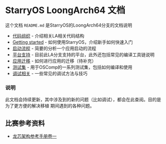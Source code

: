 # StarryOS LoongArch64 文档

这个文档 `README.md` 是StarryOS的LoongArch64分支的文档说明


 - [代码组织](/code_glossary.md) - 介绍相关LA相关代码结构
 - [Getting started](/getting_started.md) - 如何使用StarryOS，介绍新手如何快速入门
 - [启动流程](/bootstrap.md) - 简要的分析一个应用启动的流程
 - [平台支持](/platforms.md) - 目前此LA分支支持的平台，此外还包括常见的编译工具链说明
 - [应用迁移](/app_ports.md) - 如何进行应用的迁移（待补充）
 - [测试集](/testsuits.md) - 用于OSComp的一系列测试集，包括如何编译和使用
 - [调试相关](/debug_skills.md) - 一些常见的调试方法与技巧


### 说明

此文档会持续更新，其中涉及到的新的问题（比如调试），都会在此查阅。目的是为了更方便的解决移植
期间遇到的各种问题。


## 比赛参考资料

 - [龙芯架构参考手册卷一](https://github.com/LoongsonLab/oscomp-documents/pdf/龙芯架构参考手册卷一.pdf)